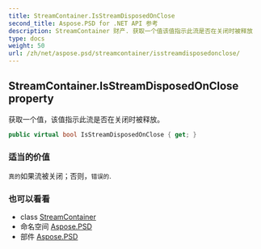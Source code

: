 ```yaml
---
title: StreamContainer.IsStreamDisposedOnClose
second_title: Aspose.PSD for .NET API 参考
description: StreamContainer 财产. 获取一个值该值指示此流是否在关闭时被释放
type: docs
weight: 50
url: /zh/net/aspose.psd/streamcontainer/isstreamdisposedonclose/
---
```

## StreamContainer.IsStreamDisposedOnClose property

获取一个值，该值指示此流是否在关闭时被释放。

```csharp
public virtual bool IsStreamDisposedOnClose { get; }
```

### 适当的价值

`真的`如果流被关闭；否则，`错误的`.

### 也可以看看

* class [StreamContainer](../)
* 命名空间 [Aspose.PSD](../../streamcontainer/)
* 部件 [Aspose.PSD](../../../)


